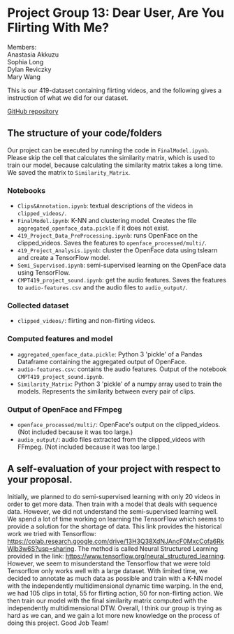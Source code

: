 # Project Group 13: Dear User, Are You Flirting With Me?

Members:  
Anastasia Akkuzu  
Sophia Long  
Dylan Reviczky  
Mary Wang  

This is our 419-dataset containing flirting videos, and the following gives a instruction of what we did for our dataset.

[GitHub repository](https://github.com/mwgh/419-dataset)

## The structure of your code/folders

Our project can be executed by running the code in `FinalModel.ipynb`. Please skip the cell that calculates the similarity matrix, which is used to train our model, because calculating the similarity matrix takes a long time. We saved the matrix to `Similarity_Matrix`.

### Notebooks
* `Clips&Annotation.ipynb`: textual descriptions of the videos in `clipped_videos/`.
* `FinalModel.ipynb`: K-NN and clustering model. Creates the file `aggregated_openface_data.pickle` if it does not exist.
* `419_Project_Data_PreProcessing.ipynb`: runs OpenFace on the clipped_videos. Saves the features to `openface_processed/multi/`.
* `419_Project_Analysis.ipynb`: cluster the OpenFace data using tslearn and create a TensorFlow model.
* `Semi_Supervised.ipynb`: semi-supervised learning on the OpenFace data using TensorFlow.
* `CMPT419_project_sound.ipynb`: get the audio features. Saves the features to `audio-features.csv` and the audio files to `audio_output/`.

### Collected dataset
* `clipped_videos/`: flirting and non-flirting videos.

### Computed features and model
* `aggregated_openface_data.pickle`: Python 3 'pickle' of a Pandas Dataframe containing the aggregated output of OpenFace.
* `audio-features.csv`: contains the audio features. Output of the notebook `CMPT419_project_sound.ipynb`.
* `Similarity_Matrix`: Python 3 'pickle' of a numpy array used to train the models. Represents the similarity between every pair of clips.

### Output of OpenFace and FFmpeg
* `openface_processed/multi/`: OpenFace's output on the clipped_videos. (Not included because it was too large.)
* `audio_output/`: audio files extracted from the clipped_videos with FFmpeg. (Not included because it was too large.)

## A self-evaluation of your project with respect to your proposal.
Initially, we planned to do semi-supervised learning with only 20 videos in order to get more data. Then train with a model that deals with sequence data. However, we did not understand the semi-supervised learning well. We spend a lot of time working on learning the TensorFlow which seems to provide a solution for the shortage of data. This link provides the historical work we tried with Tensorflow: https://colab.research.google.com/drive/13H3Q38XdNJAncF0MxcCofa6RkWlb3w6S?usp=sharing. The method is called Neural Structured Learning provided in the link: https://www.tensorflow.org/neural_structured_learning. However, we seem to misunderstand the Tensorflow that we were told Tensorflow only works well with a large dataset. With limited time, we decided to annotate as much data as possible and train with a K-NN model with the independently multidimensional dynamic time warping. In the end, we had 105 clips in total, 55 for flirting action, 50 for non-flirting action. We then train our model with the final similarity matrix computed with the independently multidimensional DTW. Overall, I think our group is trying as hard as we can, and we gain a lot more new knowledge on the process of doing this project. Good Job Team!

